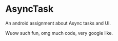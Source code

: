 # AsyncTask
 An android assignment about Async tasks and UI.

Wuow such fun, omg much code, very google like.

